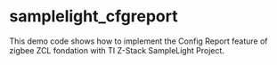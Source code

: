 # samplelight_cfgreport
This demo code shows how to implement the Config Report feature of zigbee ZCL fondation with TI Z-Stack SampleLight Project.
